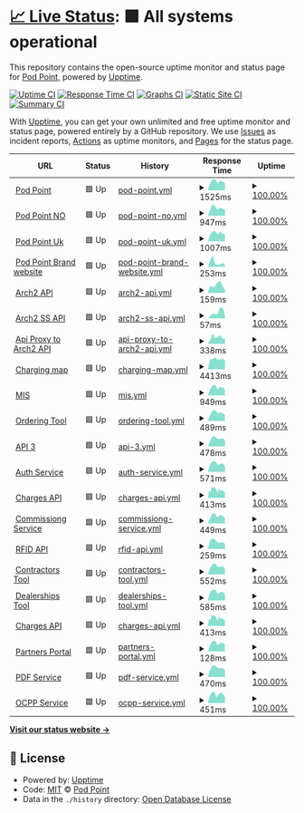# [📈 Live Status](https://Pod-Point.github.io/devops-upptime): <!--live status--> **🟩 All systems operational**

This repository contains the open-source uptime monitor and status page for [Pod Point](pod-point.com), powered by [Upptime](https://github.com/upptime/upptime).

[![Uptime CI](https://github.com/Pod-Point/devops-upptime/workflows/Uptime%20CI/badge.svg)](https://github.com/upptime/upptime/actions?query=workflow%3A%22Uptime+CI%22)
[![Response Time CI](https://github.com/Pod-Point/devops-upptime/workflows/Response%20Time%20CI/badge.svg)](https://github.com/upptime/upptime/actions?query=workflow%3A%22Response+Time+CI%22)
[![Graphs CI](https://github.com/Pod-Point/devops-upptime/workflows/Graphs%20CI/badge.svg)](https://github.com/upptime/upptime/actions?query=workflow%3A%22Graphs+CI%22)
[![Static Site CI](https://github.com/Pod-Point/devops-upptime/workflows/Static%20Site%20CI/badge.svg)](https://github.com/upptime/upptime/actions?query=workflow%3A%22Static+Site+CI%22)
[![Summary CI](https://github.com/Pod-Point/devops-upptime/workflows/Summary%20CI/badge.svg)](https://github.com/upptime/upptime/actions?query=workflow%3A%22Summary+CI%22)

With [Upptime](https://upptime.js.org), you can get your own unlimited and free uptime monitor and status page, powered entirely by a GitHub repository. We use [Issues](https://github.com/Pod-Point/devops-upptime/issues) as incident reports, [Actions](https://github.com/Pod-Point/devops-upptime/actions) as uptime monitors, and [Pages](https://Pod-Point.github.io/devops-upptime) for the status page.

<!--start: status pages-->
<!-- This summary is generated by Upptime (https://github.com/upptime/upptime) -->
<!-- Do not edit this manually, your changes will be overwritten -->
<!-- prettier-ignore -->
| URL | Status | History | Response Time | Uptime |
| --- | ------ | ------- | ------------- | ------ |
| <img alt="" src="https://favicons.githubusercontent.com/www.pod-point.com" height="13"> [Pod Point](https://www.pod-point.com) | 🟩 Up | [pod-point.yml](https://github.com/Pod-Point/up/commits/HEAD/history/pod-point.yml) | <details><summary><img alt="Response time graph" src="./graphs/pod-point/response-time-week.png" height="20"> 1525ms</summary><br><a href="https://Pod-Point.github.io/up/history/pod-point"><img alt="Response time 1546" src="https://img.shields.io/endpoint?url=https%3A%2F%2Fraw.githubusercontent.com%2FPod-Point%2Fup%2FHEAD%2Fapi%2Fpod-point%2Fresponse-time.json"></a><br><a href="https://Pod-Point.github.io/up/history/pod-point"><img alt="24-hour response time 1231" src="https://img.shields.io/endpoint?url=https%3A%2F%2Fraw.githubusercontent.com%2FPod-Point%2Fup%2FHEAD%2Fapi%2Fpod-point%2Fresponse-time-day.json"></a><br><a href="https://Pod-Point.github.io/up/history/pod-point"><img alt="7-day response time 1525" src="https://img.shields.io/endpoint?url=https%3A%2F%2Fraw.githubusercontent.com%2FPod-Point%2Fup%2FHEAD%2Fapi%2Fpod-point%2Fresponse-time-week.json"></a><br><a href="https://Pod-Point.github.io/up/history/pod-point"><img alt="30-day response time 1653" src="https://img.shields.io/endpoint?url=https%3A%2F%2Fraw.githubusercontent.com%2FPod-Point%2Fup%2FHEAD%2Fapi%2Fpod-point%2Fresponse-time-month.json"></a><br><a href="https://Pod-Point.github.io/up/history/pod-point"><img alt="1-year response time 1546" src="https://img.shields.io/endpoint?url=https%3A%2F%2Fraw.githubusercontent.com%2FPod-Point%2Fup%2FHEAD%2Fapi%2Fpod-point%2Fresponse-time-year.json"></a></details> | <details><summary><a href="https://Pod-Point.github.io/up/history/pod-point">100.00%</a></summary><a href="https://Pod-Point.github.io/up/history/pod-point"><img alt="All-time uptime 100.00%" src="https://img.shields.io/endpoint?url=https%3A%2F%2Fraw.githubusercontent.com%2FPod-Point%2Fup%2FHEAD%2Fapi%2Fpod-point%2Fuptime.json"></a><br><a href="https://Pod-Point.github.io/up/history/pod-point"><img alt="24-hour uptime 100.00%" src="https://img.shields.io/endpoint?url=https%3A%2F%2Fraw.githubusercontent.com%2FPod-Point%2Fup%2FHEAD%2Fapi%2Fpod-point%2Fuptime-day.json"></a><br><a href="https://Pod-Point.github.io/up/history/pod-point"><img alt="7-day uptime 100.00%" src="https://img.shields.io/endpoint?url=https%3A%2F%2Fraw.githubusercontent.com%2FPod-Point%2Fup%2FHEAD%2Fapi%2Fpod-point%2Fuptime-week.json"></a><br><a href="https://Pod-Point.github.io/up/history/pod-point"><img alt="30-day uptime 100.00%" src="https://img.shields.io/endpoint?url=https%3A%2F%2Fraw.githubusercontent.com%2FPod-Point%2Fup%2FHEAD%2Fapi%2Fpod-point%2Fuptime-month.json"></a><br><a href="https://Pod-Point.github.io/up/history/pod-point"><img alt="1-year uptime 100.00%" src="https://img.shields.io/endpoint?url=https%3A%2F%2Fraw.githubusercontent.com%2FPod-Point%2Fup%2FHEAD%2Fapi%2Fpod-point%2Fuptime-year.json"></a></details>
| <img alt="" src="https://favicons.githubusercontent.com/pod-point.no" height="13"> [Pod Point NO](https://pod-point.no/) | 🟩 Up | [pod-point-no.yml](https://github.com/Pod-Point/up/commits/HEAD/history/pod-point-no.yml) | <details><summary><img alt="Response time graph" src="./graphs/pod-point-no/response-time-week.png" height="20"> 947ms</summary><br><a href="https://Pod-Point.github.io/up/history/pod-point-no"><img alt="Response time 1001" src="https://img.shields.io/endpoint?url=https%3A%2F%2Fraw.githubusercontent.com%2FPod-Point%2Fup%2FHEAD%2Fapi%2Fpod-point-no%2Fresponse-time.json"></a><br><a href="https://Pod-Point.github.io/up/history/pod-point-no"><img alt="24-hour response time 736" src="https://img.shields.io/endpoint?url=https%3A%2F%2Fraw.githubusercontent.com%2FPod-Point%2Fup%2FHEAD%2Fapi%2Fpod-point-no%2Fresponse-time-day.json"></a><br><a href="https://Pod-Point.github.io/up/history/pod-point-no"><img alt="7-day response time 947" src="https://img.shields.io/endpoint?url=https%3A%2F%2Fraw.githubusercontent.com%2FPod-Point%2Fup%2FHEAD%2Fapi%2Fpod-point-no%2Fresponse-time-week.json"></a><br><a href="https://Pod-Point.github.io/up/history/pod-point-no"><img alt="30-day response time 985" src="https://img.shields.io/endpoint?url=https%3A%2F%2Fraw.githubusercontent.com%2FPod-Point%2Fup%2FHEAD%2Fapi%2Fpod-point-no%2Fresponse-time-month.json"></a><br><a href="https://Pod-Point.github.io/up/history/pod-point-no"><img alt="1-year response time 1001" src="https://img.shields.io/endpoint?url=https%3A%2F%2Fraw.githubusercontent.com%2FPod-Point%2Fup%2FHEAD%2Fapi%2Fpod-point-no%2Fresponse-time-year.json"></a></details> | <details><summary><a href="https://Pod-Point.github.io/up/history/pod-point-no">100.00%</a></summary><a href="https://Pod-Point.github.io/up/history/pod-point-no"><img alt="All-time uptime 100.00%" src="https://img.shields.io/endpoint?url=https%3A%2F%2Fraw.githubusercontent.com%2FPod-Point%2Fup%2FHEAD%2Fapi%2Fpod-point-no%2Fuptime.json"></a><br><a href="https://Pod-Point.github.io/up/history/pod-point-no"><img alt="24-hour uptime 100.00%" src="https://img.shields.io/endpoint?url=https%3A%2F%2Fraw.githubusercontent.com%2FPod-Point%2Fup%2FHEAD%2Fapi%2Fpod-point-no%2Fuptime-day.json"></a><br><a href="https://Pod-Point.github.io/up/history/pod-point-no"><img alt="7-day uptime 100.00%" src="https://img.shields.io/endpoint?url=https%3A%2F%2Fraw.githubusercontent.com%2FPod-Point%2Fup%2FHEAD%2Fapi%2Fpod-point-no%2Fuptime-week.json"></a><br><a href="https://Pod-Point.github.io/up/history/pod-point-no"><img alt="30-day uptime 100.00%" src="https://img.shields.io/endpoint?url=https%3A%2F%2Fraw.githubusercontent.com%2FPod-Point%2Fup%2FHEAD%2Fapi%2Fpod-point-no%2Fuptime-month.json"></a><br><a href="https://Pod-Point.github.io/up/history/pod-point-no"><img alt="1-year uptime 100.00%" src="https://img.shields.io/endpoint?url=https%3A%2F%2Fraw.githubusercontent.com%2FPod-Point%2Fup%2FHEAD%2Fapi%2Fpod-point-no%2Fuptime-year.json"></a></details>
| <img alt="" src="https://favicons.githubusercontent.com/pod-point.co.uk" height="13"> [Pod Point Uk](http://pod-point.co.uk/) | 🟩 Up | [pod-point-uk.yml](https://github.com/Pod-Point/up/commits/HEAD/history/pod-point-uk.yml) | <details><summary><img alt="Response time graph" src="./graphs/pod-point-uk/response-time-week.png" height="20"> 1007ms</summary><br><a href="https://Pod-Point.github.io/up/history/pod-point-uk"><img alt="Response time 965" src="https://img.shields.io/endpoint?url=https%3A%2F%2Fraw.githubusercontent.com%2FPod-Point%2Fup%2FHEAD%2Fapi%2Fpod-point-uk%2Fresponse-time.json"></a><br><a href="https://Pod-Point.github.io/up/history/pod-point-uk"><img alt="24-hour response time 847" src="https://img.shields.io/endpoint?url=https%3A%2F%2Fraw.githubusercontent.com%2FPod-Point%2Fup%2FHEAD%2Fapi%2Fpod-point-uk%2Fresponse-time-day.json"></a><br><a href="https://Pod-Point.github.io/up/history/pod-point-uk"><img alt="7-day response time 1007" src="https://img.shields.io/endpoint?url=https%3A%2F%2Fraw.githubusercontent.com%2FPod-Point%2Fup%2FHEAD%2Fapi%2Fpod-point-uk%2Fresponse-time-week.json"></a><br><a href="https://Pod-Point.github.io/up/history/pod-point-uk"><img alt="30-day response time 1044" src="https://img.shields.io/endpoint?url=https%3A%2F%2Fraw.githubusercontent.com%2FPod-Point%2Fup%2FHEAD%2Fapi%2Fpod-point-uk%2Fresponse-time-month.json"></a><br><a href="https://Pod-Point.github.io/up/history/pod-point-uk"><img alt="1-year response time 965" src="https://img.shields.io/endpoint?url=https%3A%2F%2Fraw.githubusercontent.com%2FPod-Point%2Fup%2FHEAD%2Fapi%2Fpod-point-uk%2Fresponse-time-year.json"></a></details> | <details><summary><a href="https://Pod-Point.github.io/up/history/pod-point-uk">100.00%</a></summary><a href="https://Pod-Point.github.io/up/history/pod-point-uk"><img alt="All-time uptime 99.99%" src="https://img.shields.io/endpoint?url=https%3A%2F%2Fraw.githubusercontent.com%2FPod-Point%2Fup%2FHEAD%2Fapi%2Fpod-point-uk%2Fuptime.json"></a><br><a href="https://Pod-Point.github.io/up/history/pod-point-uk"><img alt="24-hour uptime 100.00%" src="https://img.shields.io/endpoint?url=https%3A%2F%2Fraw.githubusercontent.com%2FPod-Point%2Fup%2FHEAD%2Fapi%2Fpod-point-uk%2Fuptime-day.json"></a><br><a href="https://Pod-Point.github.io/up/history/pod-point-uk"><img alt="7-day uptime 100.00%" src="https://img.shields.io/endpoint?url=https%3A%2F%2Fraw.githubusercontent.com%2FPod-Point%2Fup%2FHEAD%2Fapi%2Fpod-point-uk%2Fuptime-week.json"></a><br><a href="https://Pod-Point.github.io/up/history/pod-point-uk"><img alt="30-day uptime 100.00%" src="https://img.shields.io/endpoint?url=https%3A%2F%2Fraw.githubusercontent.com%2FPod-Point%2Fup%2FHEAD%2Fapi%2Fpod-point-uk%2Fuptime-month.json"></a><br><a href="https://Pod-Point.github.io/up/history/pod-point-uk"><img alt="1-year uptime 99.99%" src="https://img.shields.io/endpoint?url=https%3A%2F%2Fraw.githubusercontent.com%2FPod-Point%2Fup%2FHEAD%2Fapi%2Fpod-point-uk%2Fuptime-year.json"></a></details>
| <img alt="" src="https://favicons.githubusercontent.com/brand.pod-point.com" height="13"> [Pod Point Brand website](https://brand.pod-point.com/) | 🟩 Up | [pod-point-brand-website.yml](https://github.com/Pod-Point/up/commits/HEAD/history/pod-point-brand-website.yml) | <details><summary><img alt="Response time graph" src="./graphs/pod-point-brand-website/response-time-week.png" height="20"> 253ms</summary><br><a href="https://Pod-Point.github.io/up/history/pod-point-brand-website"><img alt="Response time 156" src="https://img.shields.io/endpoint?url=https%3A%2F%2Fraw.githubusercontent.com%2FPod-Point%2Fup%2FHEAD%2Fapi%2Fpod-point-brand-website%2Fresponse-time.json"></a><br><a href="https://Pod-Point.github.io/up/history/pod-point-brand-website"><img alt="24-hour response time 93" src="https://img.shields.io/endpoint?url=https%3A%2F%2Fraw.githubusercontent.com%2FPod-Point%2Fup%2FHEAD%2Fapi%2Fpod-point-brand-website%2Fresponse-time-day.json"></a><br><a href="https://Pod-Point.github.io/up/history/pod-point-brand-website"><img alt="7-day response time 253" src="https://img.shields.io/endpoint?url=https%3A%2F%2Fraw.githubusercontent.com%2FPod-Point%2Fup%2FHEAD%2Fapi%2Fpod-point-brand-website%2Fresponse-time-week.json"></a><br><a href="https://Pod-Point.github.io/up/history/pod-point-brand-website"><img alt="30-day response time 158" src="https://img.shields.io/endpoint?url=https%3A%2F%2Fraw.githubusercontent.com%2FPod-Point%2Fup%2FHEAD%2Fapi%2Fpod-point-brand-website%2Fresponse-time-month.json"></a><br><a href="https://Pod-Point.github.io/up/history/pod-point-brand-website"><img alt="1-year response time 156" src="https://img.shields.io/endpoint?url=https%3A%2F%2Fraw.githubusercontent.com%2FPod-Point%2Fup%2FHEAD%2Fapi%2Fpod-point-brand-website%2Fresponse-time-year.json"></a></details> | <details><summary><a href="https://Pod-Point.github.io/up/history/pod-point-brand-website">100.00%</a></summary><a href="https://Pod-Point.github.io/up/history/pod-point-brand-website"><img alt="All-time uptime 100.00%" src="https://img.shields.io/endpoint?url=https%3A%2F%2Fraw.githubusercontent.com%2FPod-Point%2Fup%2FHEAD%2Fapi%2Fpod-point-brand-website%2Fuptime.json"></a><br><a href="https://Pod-Point.github.io/up/history/pod-point-brand-website"><img alt="24-hour uptime 100.00%" src="https://img.shields.io/endpoint?url=https%3A%2F%2Fraw.githubusercontent.com%2FPod-Point%2Fup%2FHEAD%2Fapi%2Fpod-point-brand-website%2Fuptime-day.json"></a><br><a href="https://Pod-Point.github.io/up/history/pod-point-brand-website"><img alt="7-day uptime 100.00%" src="https://img.shields.io/endpoint?url=https%3A%2F%2Fraw.githubusercontent.com%2FPod-Point%2Fup%2FHEAD%2Fapi%2Fpod-point-brand-website%2Fuptime-week.json"></a><br><a href="https://Pod-Point.github.io/up/history/pod-point-brand-website"><img alt="30-day uptime 100.00%" src="https://img.shields.io/endpoint?url=https%3A%2F%2Fraw.githubusercontent.com%2FPod-Point%2Fup%2FHEAD%2Fapi%2Fpod-point-brand-website%2Fuptime-month.json"></a><br><a href="https://Pod-Point.github.io/up/history/pod-point-brand-website"><img alt="1-year uptime 100.00%" src="https://img.shields.io/endpoint?url=https%3A%2F%2Fraw.githubusercontent.com%2FPod-Point%2Fup%2FHEAD%2Fapi%2Fpod-point-brand-website%2Fuptime-year.json"></a></details>
| <img alt="" src="https://favicons.githubusercontent.com/api-dist.pod-point.com" height="13"> [Arch2 API](https://api-dist.pod-point.com/v3/pods/config/time) | 🟩 Up | [arch2-api.yml](https://github.com/Pod-Point/up/commits/HEAD/history/arch2-api.yml) | <details><summary><img alt="Response time graph" src="./graphs/arch2-api/response-time-week.png" height="20"> 159ms</summary><br><a href="https://Pod-Point.github.io/up/history/arch2-api"><img alt="Response time 148" src="https://img.shields.io/endpoint?url=https%3A%2F%2Fraw.githubusercontent.com%2FPod-Point%2Fup%2FHEAD%2Fapi%2Farch2-api%2Fresponse-time.json"></a><br><a href="https://Pod-Point.github.io/up/history/arch2-api"><img alt="24-hour response time 59" src="https://img.shields.io/endpoint?url=https%3A%2F%2Fraw.githubusercontent.com%2FPod-Point%2Fup%2FHEAD%2Fapi%2Farch2-api%2Fresponse-time-day.json"></a><br><a href="https://Pod-Point.github.io/up/history/arch2-api"><img alt="7-day response time 159" src="https://img.shields.io/endpoint?url=https%3A%2F%2Fraw.githubusercontent.com%2FPod-Point%2Fup%2FHEAD%2Fapi%2Farch2-api%2Fresponse-time-week.json"></a><br><a href="https://Pod-Point.github.io/up/history/arch2-api"><img alt="30-day response time 151" src="https://img.shields.io/endpoint?url=https%3A%2F%2Fraw.githubusercontent.com%2FPod-Point%2Fup%2FHEAD%2Fapi%2Farch2-api%2Fresponse-time-month.json"></a><br><a href="https://Pod-Point.github.io/up/history/arch2-api"><img alt="1-year response time 148" src="https://img.shields.io/endpoint?url=https%3A%2F%2Fraw.githubusercontent.com%2FPod-Point%2Fup%2FHEAD%2Fapi%2Farch2-api%2Fresponse-time-year.json"></a></details> | <details><summary><a href="https://Pod-Point.github.io/up/history/arch2-api">100.00%</a></summary><a href="https://Pod-Point.github.io/up/history/arch2-api"><img alt="All-time uptime 100.00%" src="https://img.shields.io/endpoint?url=https%3A%2F%2Fraw.githubusercontent.com%2FPod-Point%2Fup%2FHEAD%2Fapi%2Farch2-api%2Fuptime.json"></a><br><a href="https://Pod-Point.github.io/up/history/arch2-api"><img alt="24-hour uptime 100.00%" src="https://img.shields.io/endpoint?url=https%3A%2F%2Fraw.githubusercontent.com%2FPod-Point%2Fup%2FHEAD%2Fapi%2Farch2-api%2Fuptime-day.json"></a><br><a href="https://Pod-Point.github.io/up/history/arch2-api"><img alt="7-day uptime 100.00%" src="https://img.shields.io/endpoint?url=https%3A%2F%2Fraw.githubusercontent.com%2FPod-Point%2Fup%2FHEAD%2Fapi%2Farch2-api%2Fuptime-week.json"></a><br><a href="https://Pod-Point.github.io/up/history/arch2-api"><img alt="30-day uptime 100.00%" src="https://img.shields.io/endpoint?url=https%3A%2F%2Fraw.githubusercontent.com%2FPod-Point%2Fup%2FHEAD%2Fapi%2Farch2-api%2Fuptime-month.json"></a><br><a href="https://Pod-Point.github.io/up/history/arch2-api"><img alt="1-year uptime 100.00%" src="https://img.shields.io/endpoint?url=https%3A%2F%2Fraw.githubusercontent.com%2FPod-Point%2Fup%2FHEAD%2Fapi%2Farch2-api%2Fuptime-year.json"></a></details>
| <img alt="" src="https://favicons.githubusercontent.com/api-dist.pod-point.com" height="13"> [Arch2 SS API](https://api-dist.pod-point.com/v3/pods/config/time) | 🟩 Up | [arch2-ss-api.yml](https://github.com/Pod-Point/up/commits/HEAD/history/arch2-ss-api.yml) | <details><summary><img alt="Response time graph" src="./graphs/arch2-ss-api/response-time-week.png" height="20"> 57ms</summary><br><a href="https://Pod-Point.github.io/up/history/arch2-ss-api"><img alt="Response time 47" src="https://img.shields.io/endpoint?url=https%3A%2F%2Fraw.githubusercontent.com%2FPod-Point%2Fup%2FHEAD%2Fapi%2Farch2-ss-api%2Fresponse-time.json"></a><br><a href="https://Pod-Point.github.io/up/history/arch2-ss-api"><img alt="24-hour response time 20" src="https://img.shields.io/endpoint?url=https%3A%2F%2Fraw.githubusercontent.com%2FPod-Point%2Fup%2FHEAD%2Fapi%2Farch2-ss-api%2Fresponse-time-day.json"></a><br><a href="https://Pod-Point.github.io/up/history/arch2-ss-api"><img alt="7-day response time 57" src="https://img.shields.io/endpoint?url=https%3A%2F%2Fraw.githubusercontent.com%2FPod-Point%2Fup%2FHEAD%2Fapi%2Farch2-ss-api%2Fresponse-time-week.json"></a><br><a href="https://Pod-Point.github.io/up/history/arch2-ss-api"><img alt="30-day response time 61" src="https://img.shields.io/endpoint?url=https%3A%2F%2Fraw.githubusercontent.com%2FPod-Point%2Fup%2FHEAD%2Fapi%2Farch2-ss-api%2Fresponse-time-month.json"></a><br><a href="https://Pod-Point.github.io/up/history/arch2-ss-api"><img alt="1-year response time 47" src="https://img.shields.io/endpoint?url=https%3A%2F%2Fraw.githubusercontent.com%2FPod-Point%2Fup%2FHEAD%2Fapi%2Farch2-ss-api%2Fresponse-time-year.json"></a></details> | <details><summary><a href="https://Pod-Point.github.io/up/history/arch2-ss-api">100.00%</a></summary><a href="https://Pod-Point.github.io/up/history/arch2-ss-api"><img alt="All-time uptime 100.00%" src="https://img.shields.io/endpoint?url=https%3A%2F%2Fraw.githubusercontent.com%2FPod-Point%2Fup%2FHEAD%2Fapi%2Farch2-ss-api%2Fuptime.json"></a><br><a href="https://Pod-Point.github.io/up/history/arch2-ss-api"><img alt="24-hour uptime 100.00%" src="https://img.shields.io/endpoint?url=https%3A%2F%2Fraw.githubusercontent.com%2FPod-Point%2Fup%2FHEAD%2Fapi%2Farch2-ss-api%2Fuptime-day.json"></a><br><a href="https://Pod-Point.github.io/up/history/arch2-ss-api"><img alt="7-day uptime 100.00%" src="https://img.shields.io/endpoint?url=https%3A%2F%2Fraw.githubusercontent.com%2FPod-Point%2Fup%2FHEAD%2Fapi%2Farch2-ss-api%2Fuptime-week.json"></a><br><a href="https://Pod-Point.github.io/up/history/arch2-ss-api"><img alt="30-day uptime 100.00%" src="https://img.shields.io/endpoint?url=https%3A%2F%2Fraw.githubusercontent.com%2FPod-Point%2Fup%2FHEAD%2Fapi%2Farch2-ss-api%2Fuptime-month.json"></a><br><a href="https://Pod-Point.github.io/up/history/arch2-ss-api"><img alt="1-year uptime 100.00%" src="https://img.shields.io/endpoint?url=https%3A%2F%2Fraw.githubusercontent.com%2FPod-Point%2Fup%2FHEAD%2Fapi%2Farch2-ss-api%2Fuptime-year.json"></a></details>
| <img alt="" src="https://favicons.githubusercontent.com/api-proxy.pod-point.com" height="13"> [Api Proxy to Arch2 API](https://api-proxy.pod-point.com/v3/pods/config/time) | 🟩 Up | [api-proxy-to-arch2-api.yml](https://github.com/Pod-Point/up/commits/HEAD/history/api-proxy-to-arch2-api.yml) | <details><summary><img alt="Response time graph" src="./graphs/api-proxy-to-arch2-api/response-time-week.png" height="20"> 338ms</summary><br><a href="https://Pod-Point.github.io/up/history/api-proxy-to-arch2-api"><img alt="Response time 348" src="https://img.shields.io/endpoint?url=https%3A%2F%2Fraw.githubusercontent.com%2FPod-Point%2Fup%2FHEAD%2Fapi%2Fapi-proxy-to-arch2-api%2Fresponse-time.json"></a><br><a href="https://Pod-Point.github.io/up/history/api-proxy-to-arch2-api"><img alt="24-hour response time 266" src="https://img.shields.io/endpoint?url=https%3A%2F%2Fraw.githubusercontent.com%2FPod-Point%2Fup%2FHEAD%2Fapi%2Fapi-proxy-to-arch2-api%2Fresponse-time-day.json"></a><br><a href="https://Pod-Point.github.io/up/history/api-proxy-to-arch2-api"><img alt="7-day response time 338" src="https://img.shields.io/endpoint?url=https%3A%2F%2Fraw.githubusercontent.com%2FPod-Point%2Fup%2FHEAD%2Fapi%2Fapi-proxy-to-arch2-api%2Fresponse-time-week.json"></a><br><a href="https://Pod-Point.github.io/up/history/api-proxy-to-arch2-api"><img alt="30-day response time 362" src="https://img.shields.io/endpoint?url=https%3A%2F%2Fraw.githubusercontent.com%2FPod-Point%2Fup%2FHEAD%2Fapi%2Fapi-proxy-to-arch2-api%2Fresponse-time-month.json"></a><br><a href="https://Pod-Point.github.io/up/history/api-proxy-to-arch2-api"><img alt="1-year response time 348" src="https://img.shields.io/endpoint?url=https%3A%2F%2Fraw.githubusercontent.com%2FPod-Point%2Fup%2FHEAD%2Fapi%2Fapi-proxy-to-arch2-api%2Fresponse-time-year.json"></a></details> | <details><summary><a href="https://Pod-Point.github.io/up/history/api-proxy-to-arch2-api">100.00%</a></summary><a href="https://Pod-Point.github.io/up/history/api-proxy-to-arch2-api"><img alt="All-time uptime 100.00%" src="https://img.shields.io/endpoint?url=https%3A%2F%2Fraw.githubusercontent.com%2FPod-Point%2Fup%2FHEAD%2Fapi%2Fapi-proxy-to-arch2-api%2Fuptime.json"></a><br><a href="https://Pod-Point.github.io/up/history/api-proxy-to-arch2-api"><img alt="24-hour uptime 100.00%" src="https://img.shields.io/endpoint?url=https%3A%2F%2Fraw.githubusercontent.com%2FPod-Point%2Fup%2FHEAD%2Fapi%2Fapi-proxy-to-arch2-api%2Fuptime-day.json"></a><br><a href="https://Pod-Point.github.io/up/history/api-proxy-to-arch2-api"><img alt="7-day uptime 100.00%" src="https://img.shields.io/endpoint?url=https%3A%2F%2Fraw.githubusercontent.com%2FPod-Point%2Fup%2FHEAD%2Fapi%2Fapi-proxy-to-arch2-api%2Fuptime-week.json"></a><br><a href="https://Pod-Point.github.io/up/history/api-proxy-to-arch2-api"><img alt="30-day uptime 100.00%" src="https://img.shields.io/endpoint?url=https%3A%2F%2Fraw.githubusercontent.com%2FPod-Point%2Fup%2FHEAD%2Fapi%2Fapi-proxy-to-arch2-api%2Fuptime-month.json"></a><br><a href="https://Pod-Point.github.io/up/history/api-proxy-to-arch2-api"><img alt="1-year uptime 100.00%" src="https://img.shields.io/endpoint?url=https%3A%2F%2Fraw.githubusercontent.com%2FPod-Point%2Fup%2FHEAD%2Fapi%2Fapi-proxy-to-arch2-api%2Fuptime-year.json"></a></details>
| <img alt="" src="https://favicons.githubusercontent.com/charge.pod-point.com" height="13"> [Charging map](https://charge.pod-point.com/) | 🟩 Up | [charging-map.yml](https://github.com/Pod-Point/up/commits/HEAD/history/charging-map.yml) | <details><summary><img alt="Response time graph" src="./graphs/charging-map/response-time-week.png" height="20"> 4413ms</summary><br><a href="https://Pod-Point.github.io/up/history/charging-map"><img alt="Response time 3936" src="https://img.shields.io/endpoint?url=https%3A%2F%2Fraw.githubusercontent.com%2FPod-Point%2Fup%2FHEAD%2Fapi%2Fcharging-map%2Fresponse-time.json"></a><br><a href="https://Pod-Point.github.io/up/history/charging-map"><img alt="24-hour response time 3837" src="https://img.shields.io/endpoint?url=https%3A%2F%2Fraw.githubusercontent.com%2FPod-Point%2Fup%2FHEAD%2Fapi%2Fcharging-map%2Fresponse-time-day.json"></a><br><a href="https://Pod-Point.github.io/up/history/charging-map"><img alt="7-day response time 4413" src="https://img.shields.io/endpoint?url=https%3A%2F%2Fraw.githubusercontent.com%2FPod-Point%2Fup%2FHEAD%2Fapi%2Fcharging-map%2Fresponse-time-week.json"></a><br><a href="https://Pod-Point.github.io/up/history/charging-map"><img alt="30-day response time 4575" src="https://img.shields.io/endpoint?url=https%3A%2F%2Fraw.githubusercontent.com%2FPod-Point%2Fup%2FHEAD%2Fapi%2Fcharging-map%2Fresponse-time-month.json"></a><br><a href="https://Pod-Point.github.io/up/history/charging-map"><img alt="1-year response time 3936" src="https://img.shields.io/endpoint?url=https%3A%2F%2Fraw.githubusercontent.com%2FPod-Point%2Fup%2FHEAD%2Fapi%2Fcharging-map%2Fresponse-time-year.json"></a></details> | <details><summary><a href="https://Pod-Point.github.io/up/history/charging-map">100.00%</a></summary><a href="https://Pod-Point.github.io/up/history/charging-map"><img alt="All-time uptime 100.00%" src="https://img.shields.io/endpoint?url=https%3A%2F%2Fraw.githubusercontent.com%2FPod-Point%2Fup%2FHEAD%2Fapi%2Fcharging-map%2Fuptime.json"></a><br><a href="https://Pod-Point.github.io/up/history/charging-map"><img alt="24-hour uptime 100.00%" src="https://img.shields.io/endpoint?url=https%3A%2F%2Fraw.githubusercontent.com%2FPod-Point%2Fup%2FHEAD%2Fapi%2Fcharging-map%2Fuptime-day.json"></a><br><a href="https://Pod-Point.github.io/up/history/charging-map"><img alt="7-day uptime 100.00%" src="https://img.shields.io/endpoint?url=https%3A%2F%2Fraw.githubusercontent.com%2FPod-Point%2Fup%2FHEAD%2Fapi%2Fcharging-map%2Fuptime-week.json"></a><br><a href="https://Pod-Point.github.io/up/history/charging-map"><img alt="30-day uptime 100.00%" src="https://img.shields.io/endpoint?url=https%3A%2F%2Fraw.githubusercontent.com%2FPod-Point%2Fup%2FHEAD%2Fapi%2Fcharging-map%2Fuptime-month.json"></a><br><a href="https://Pod-Point.github.io/up/history/charging-map"><img alt="1-year uptime 100.00%" src="https://img.shields.io/endpoint?url=https%3A%2F%2Fraw.githubusercontent.com%2FPod-Point%2Fup%2FHEAD%2Fapi%2Fcharging-map%2Fuptime-year.json"></a></details>
| <img alt="" src="https://favicons.githubusercontent.com/admin.pod-point.com" height="13"> [MIS](https://admin.pod-point.com/login) | 🟩 Up | [mis.yml](https://github.com/Pod-Point/up/commits/HEAD/history/mis.yml) | <details><summary><img alt="Response time graph" src="./graphs/mis/response-time-week.png" height="20"> 949ms</summary><br><a href="https://Pod-Point.github.io/up/history/mis"><img alt="Response time 962" src="https://img.shields.io/endpoint?url=https%3A%2F%2Fraw.githubusercontent.com%2FPod-Point%2Fup%2FHEAD%2Fapi%2Fmis%2Fresponse-time.json"></a><br><a href="https://Pod-Point.github.io/up/history/mis"><img alt="24-hour response time 686" src="https://img.shields.io/endpoint?url=https%3A%2F%2Fraw.githubusercontent.com%2FPod-Point%2Fup%2FHEAD%2Fapi%2Fmis%2Fresponse-time-day.json"></a><br><a href="https://Pod-Point.github.io/up/history/mis"><img alt="7-day response time 949" src="https://img.shields.io/endpoint?url=https%3A%2F%2Fraw.githubusercontent.com%2FPod-Point%2Fup%2FHEAD%2Fapi%2Fmis%2Fresponse-time-week.json"></a><br><a href="https://Pod-Point.github.io/up/history/mis"><img alt="30-day response time 1047" src="https://img.shields.io/endpoint?url=https%3A%2F%2Fraw.githubusercontent.com%2FPod-Point%2Fup%2FHEAD%2Fapi%2Fmis%2Fresponse-time-month.json"></a><br><a href="https://Pod-Point.github.io/up/history/mis"><img alt="1-year response time 962" src="https://img.shields.io/endpoint?url=https%3A%2F%2Fraw.githubusercontent.com%2FPod-Point%2Fup%2FHEAD%2Fapi%2Fmis%2Fresponse-time-year.json"></a></details> | <details><summary><a href="https://Pod-Point.github.io/up/history/mis">100.00%</a></summary><a href="https://Pod-Point.github.io/up/history/mis"><img alt="All-time uptime 99.99%" src="https://img.shields.io/endpoint?url=https%3A%2F%2Fraw.githubusercontent.com%2FPod-Point%2Fup%2FHEAD%2Fapi%2Fmis%2Fuptime.json"></a><br><a href="https://Pod-Point.github.io/up/history/mis"><img alt="24-hour uptime 100.00%" src="https://img.shields.io/endpoint?url=https%3A%2F%2Fraw.githubusercontent.com%2FPod-Point%2Fup%2FHEAD%2Fapi%2Fmis%2Fuptime-day.json"></a><br><a href="https://Pod-Point.github.io/up/history/mis"><img alt="7-day uptime 100.00%" src="https://img.shields.io/endpoint?url=https%3A%2F%2Fraw.githubusercontent.com%2FPod-Point%2Fup%2FHEAD%2Fapi%2Fmis%2Fuptime-week.json"></a><br><a href="https://Pod-Point.github.io/up/history/mis"><img alt="30-day uptime 100.00%" src="https://img.shields.io/endpoint?url=https%3A%2F%2Fraw.githubusercontent.com%2FPod-Point%2Fup%2FHEAD%2Fapi%2Fmis%2Fuptime-month.json"></a><br><a href="https://Pod-Point.github.io/up/history/mis"><img alt="1-year uptime 99.99%" src="https://img.shields.io/endpoint?url=https%3A%2F%2Fraw.githubusercontent.com%2FPod-Point%2Fup%2FHEAD%2Fapi%2Fmis%2Fuptime-year.json"></a></details>
| <img alt="" src="https://favicons.githubusercontent.com/ordering.pod-point.com" height="13"> [Ordering Tool](https://ordering.pod-point.com/login) | 🟩 Up | [ordering-tool.yml](https://github.com/Pod-Point/up/commits/HEAD/history/ordering-tool.yml) | <details><summary><img alt="Response time graph" src="./graphs/ordering-tool/response-time-week.png" height="20"> 489ms</summary><br><a href="https://Pod-Point.github.io/up/history/ordering-tool"><img alt="Response time 498" src="https://img.shields.io/endpoint?url=https%3A%2F%2Fraw.githubusercontent.com%2FPod-Point%2Fup%2FHEAD%2Fapi%2Fordering-tool%2Fresponse-time.json"></a><br><a href="https://Pod-Point.github.io/up/history/ordering-tool"><img alt="24-hour response time 357" src="https://img.shields.io/endpoint?url=https%3A%2F%2Fraw.githubusercontent.com%2FPod-Point%2Fup%2FHEAD%2Fapi%2Fordering-tool%2Fresponse-time-day.json"></a><br><a href="https://Pod-Point.github.io/up/history/ordering-tool"><img alt="7-day response time 489" src="https://img.shields.io/endpoint?url=https%3A%2F%2Fraw.githubusercontent.com%2FPod-Point%2Fup%2FHEAD%2Fapi%2Fordering-tool%2Fresponse-time-week.json"></a><br><a href="https://Pod-Point.github.io/up/history/ordering-tool"><img alt="30-day response time 527" src="https://img.shields.io/endpoint?url=https%3A%2F%2Fraw.githubusercontent.com%2FPod-Point%2Fup%2FHEAD%2Fapi%2Fordering-tool%2Fresponse-time-month.json"></a><br><a href="https://Pod-Point.github.io/up/history/ordering-tool"><img alt="1-year response time 498" src="https://img.shields.io/endpoint?url=https%3A%2F%2Fraw.githubusercontent.com%2FPod-Point%2Fup%2FHEAD%2Fapi%2Fordering-tool%2Fresponse-time-year.json"></a></details> | <details><summary><a href="https://Pod-Point.github.io/up/history/ordering-tool">100.00%</a></summary><a href="https://Pod-Point.github.io/up/history/ordering-tool"><img alt="All-time uptime 100.00%" src="https://img.shields.io/endpoint?url=https%3A%2F%2Fraw.githubusercontent.com%2FPod-Point%2Fup%2FHEAD%2Fapi%2Fordering-tool%2Fuptime.json"></a><br><a href="https://Pod-Point.github.io/up/history/ordering-tool"><img alt="24-hour uptime 100.00%" src="https://img.shields.io/endpoint?url=https%3A%2F%2Fraw.githubusercontent.com%2FPod-Point%2Fup%2FHEAD%2Fapi%2Fordering-tool%2Fuptime-day.json"></a><br><a href="https://Pod-Point.github.io/up/history/ordering-tool"><img alt="7-day uptime 100.00%" src="https://img.shields.io/endpoint?url=https%3A%2F%2Fraw.githubusercontent.com%2FPod-Point%2Fup%2FHEAD%2Fapi%2Fordering-tool%2Fuptime-week.json"></a><br><a href="https://Pod-Point.github.io/up/history/ordering-tool"><img alt="30-day uptime 100.00%" src="https://img.shields.io/endpoint?url=https%3A%2F%2Fraw.githubusercontent.com%2FPod-Point%2Fup%2FHEAD%2Fapi%2Fordering-tool%2Fuptime-month.json"></a><br><a href="https://Pod-Point.github.io/up/history/ordering-tool"><img alt="1-year uptime 100.00%" src="https://img.shields.io/endpoint?url=https%3A%2F%2Fraw.githubusercontent.com%2FPod-Point%2Fup%2FHEAD%2Fapi%2Fordering-tool%2Fuptime-year.json"></a></details>
| <img alt="" src="https://favicons.githubusercontent.com/api3.pod-point.com" height="13"> [API 3](https://api3.pod-point.com/) | 🟩 Up | [api-3.yml](https://github.com/Pod-Point/up/commits/HEAD/history/api-3.yml) | <details><summary><img alt="Response time graph" src="./graphs/api-3/response-time-week.png" height="20"> 478ms</summary><br><a href="https://Pod-Point.github.io/up/history/api-3"><img alt="Response time 1117" src="https://img.shields.io/endpoint?url=https%3A%2F%2Fraw.githubusercontent.com%2FPod-Point%2Fup%2FHEAD%2Fapi%2Fapi-3%2Fresponse-time.json"></a><br><a href="https://Pod-Point.github.io/up/history/api-3"><img alt="24-hour response time 378" src="https://img.shields.io/endpoint?url=https%3A%2F%2Fraw.githubusercontent.com%2FPod-Point%2Fup%2FHEAD%2Fapi%2Fapi-3%2Fresponse-time-day.json"></a><br><a href="https://Pod-Point.github.io/up/history/api-3"><img alt="7-day response time 478" src="https://img.shields.io/endpoint?url=https%3A%2F%2Fraw.githubusercontent.com%2FPod-Point%2Fup%2FHEAD%2Fapi%2Fapi-3%2Fresponse-time-week.json"></a><br><a href="https://Pod-Point.github.io/up/history/api-3"><img alt="30-day response time 609" src="https://img.shields.io/endpoint?url=https%3A%2F%2Fraw.githubusercontent.com%2FPod-Point%2Fup%2FHEAD%2Fapi%2Fapi-3%2Fresponse-time-month.json"></a><br><a href="https://Pod-Point.github.io/up/history/api-3"><img alt="1-year response time 1117" src="https://img.shields.io/endpoint?url=https%3A%2F%2Fraw.githubusercontent.com%2FPod-Point%2Fup%2FHEAD%2Fapi%2Fapi-3%2Fresponse-time-year.json"></a></details> | <details><summary><a href="https://Pod-Point.github.io/up/history/api-3">100.00%</a></summary><a href="https://Pod-Point.github.io/up/history/api-3"><img alt="All-time uptime 100.00%" src="https://img.shields.io/endpoint?url=https%3A%2F%2Fraw.githubusercontent.com%2FPod-Point%2Fup%2FHEAD%2Fapi%2Fapi-3%2Fuptime.json"></a><br><a href="https://Pod-Point.github.io/up/history/api-3"><img alt="24-hour uptime 100.00%" src="https://img.shields.io/endpoint?url=https%3A%2F%2Fraw.githubusercontent.com%2FPod-Point%2Fup%2FHEAD%2Fapi%2Fapi-3%2Fuptime-day.json"></a><br><a href="https://Pod-Point.github.io/up/history/api-3"><img alt="7-day uptime 100.00%" src="https://img.shields.io/endpoint?url=https%3A%2F%2Fraw.githubusercontent.com%2FPod-Point%2Fup%2FHEAD%2Fapi%2Fapi-3%2Fuptime-week.json"></a><br><a href="https://Pod-Point.github.io/up/history/api-3"><img alt="30-day uptime 100.00%" src="https://img.shields.io/endpoint?url=https%3A%2F%2Fraw.githubusercontent.com%2FPod-Point%2Fup%2FHEAD%2Fapi%2Fapi-3%2Fuptime-month.json"></a><br><a href="https://Pod-Point.github.io/up/history/api-3"><img alt="1-year uptime 100.00%" src="https://img.shields.io/endpoint?url=https%3A%2F%2Fraw.githubusercontent.com%2FPod-Point%2Fup%2FHEAD%2Fapi%2Fapi-3%2Fuptime-year.json"></a></details>
| <img alt="" src="https://favicons.githubusercontent.com/auth.pod-point.com" height="13"> [Auth Service](https://auth.pod-point.com) | 🟩 Up | [auth-service.yml](https://github.com/Pod-Point/up/commits/HEAD/history/auth-service.yml) | <details><summary><img alt="Response time graph" src="./graphs/auth-service/response-time-week.png" height="20"> 571ms</summary><br><a href="https://Pod-Point.github.io/up/history/auth-service"><img alt="Response time 585" src="https://img.shields.io/endpoint?url=https%3A%2F%2Fraw.githubusercontent.com%2FPod-Point%2Fup%2FHEAD%2Fapi%2Fauth-service%2Fresponse-time.json"></a><br><a href="https://Pod-Point.github.io/up/history/auth-service"><img alt="24-hour response time 413" src="https://img.shields.io/endpoint?url=https%3A%2F%2Fraw.githubusercontent.com%2FPod-Point%2Fup%2FHEAD%2Fapi%2Fauth-service%2Fresponse-time-day.json"></a><br><a href="https://Pod-Point.github.io/up/history/auth-service"><img alt="7-day response time 571" src="https://img.shields.io/endpoint?url=https%3A%2F%2Fraw.githubusercontent.com%2FPod-Point%2Fup%2FHEAD%2Fapi%2Fauth-service%2Fresponse-time-week.json"></a><br><a href="https://Pod-Point.github.io/up/history/auth-service"><img alt="30-day response time 632" src="https://img.shields.io/endpoint?url=https%3A%2F%2Fraw.githubusercontent.com%2FPod-Point%2Fup%2FHEAD%2Fapi%2Fauth-service%2Fresponse-time-month.json"></a><br><a href="https://Pod-Point.github.io/up/history/auth-service"><img alt="1-year response time 585" src="https://img.shields.io/endpoint?url=https%3A%2F%2Fraw.githubusercontent.com%2FPod-Point%2Fup%2FHEAD%2Fapi%2Fauth-service%2Fresponse-time-year.json"></a></details> | <details><summary><a href="https://Pod-Point.github.io/up/history/auth-service">100.00%</a></summary><a href="https://Pod-Point.github.io/up/history/auth-service"><img alt="All-time uptime 100.00%" src="https://img.shields.io/endpoint?url=https%3A%2F%2Fraw.githubusercontent.com%2FPod-Point%2Fup%2FHEAD%2Fapi%2Fauth-service%2Fuptime.json"></a><br><a href="https://Pod-Point.github.io/up/history/auth-service"><img alt="24-hour uptime 100.00%" src="https://img.shields.io/endpoint?url=https%3A%2F%2Fraw.githubusercontent.com%2FPod-Point%2Fup%2FHEAD%2Fapi%2Fauth-service%2Fuptime-day.json"></a><br><a href="https://Pod-Point.github.io/up/history/auth-service"><img alt="7-day uptime 100.00%" src="https://img.shields.io/endpoint?url=https%3A%2F%2Fraw.githubusercontent.com%2FPod-Point%2Fup%2FHEAD%2Fapi%2Fauth-service%2Fuptime-week.json"></a><br><a href="https://Pod-Point.github.io/up/history/auth-service"><img alt="30-day uptime 100.00%" src="https://img.shields.io/endpoint?url=https%3A%2F%2Fraw.githubusercontent.com%2FPod-Point%2Fup%2FHEAD%2Fapi%2Fauth-service%2Fuptime-month.json"></a><br><a href="https://Pod-Point.github.io/up/history/auth-service"><img alt="1-year uptime 100.00%" src="https://img.shields.io/endpoint?url=https%3A%2F%2Fraw.githubusercontent.com%2FPod-Point%2Fup%2FHEAD%2Fapi%2Fauth-service%2Fuptime-year.json"></a></details>
| <img alt="" src="https://favicons.githubusercontent.com/charges-api.pod-point.com" height="13"> [Charges API](https://charges-api.pod-point.com/status) | 🟩 Up | [charges-api.yml](https://github.com/Pod-Point/up/commits/HEAD/history/charges-api.yml) | <details><summary><img alt="Response time graph" src="./graphs/charges-api/response-time-week.png" height="20"> 413ms</summary><br><a href="https://Pod-Point.github.io/up/history/charges-api"><img alt="Response time 430" src="https://img.shields.io/endpoint?url=https%3A%2F%2Fraw.githubusercontent.com%2FPod-Point%2Fup%2FHEAD%2Fapi%2Fcharges-api%2Fresponse-time.json"></a><br><a href="https://Pod-Point.github.io/up/history/charges-api"><img alt="24-hour response time 319" src="https://img.shields.io/endpoint?url=https%3A%2F%2Fraw.githubusercontent.com%2FPod-Point%2Fup%2FHEAD%2Fapi%2Fcharges-api%2Fresponse-time-day.json"></a><br><a href="https://Pod-Point.github.io/up/history/charges-api"><img alt="7-day response time 413" src="https://img.shields.io/endpoint?url=https%3A%2F%2Fraw.githubusercontent.com%2FPod-Point%2Fup%2FHEAD%2Fapi%2Fcharges-api%2Fresponse-time-week.json"></a><br><a href="https://Pod-Point.github.io/up/history/charges-api"><img alt="30-day response time 468" src="https://img.shields.io/endpoint?url=https%3A%2F%2Fraw.githubusercontent.com%2FPod-Point%2Fup%2FHEAD%2Fapi%2Fcharges-api%2Fresponse-time-month.json"></a><br><a href="https://Pod-Point.github.io/up/history/charges-api"><img alt="1-year response time 430" src="https://img.shields.io/endpoint?url=https%3A%2F%2Fraw.githubusercontent.com%2FPod-Point%2Fup%2FHEAD%2Fapi%2Fcharges-api%2Fresponse-time-year.json"></a></details> | <details><summary><a href="https://Pod-Point.github.io/up/history/charges-api">100.00%</a></summary><a href="https://Pod-Point.github.io/up/history/charges-api"><img alt="All-time uptime 100.00%" src="https://img.shields.io/endpoint?url=https%3A%2F%2Fraw.githubusercontent.com%2FPod-Point%2Fup%2FHEAD%2Fapi%2Fcharges-api%2Fuptime.json"></a><br><a href="https://Pod-Point.github.io/up/history/charges-api"><img alt="24-hour uptime 100.00%" src="https://img.shields.io/endpoint?url=https%3A%2F%2Fraw.githubusercontent.com%2FPod-Point%2Fup%2FHEAD%2Fapi%2Fcharges-api%2Fuptime-day.json"></a><br><a href="https://Pod-Point.github.io/up/history/charges-api"><img alt="7-day uptime 100.00%" src="https://img.shields.io/endpoint?url=https%3A%2F%2Fraw.githubusercontent.com%2FPod-Point%2Fup%2FHEAD%2Fapi%2Fcharges-api%2Fuptime-week.json"></a><br><a href="https://Pod-Point.github.io/up/history/charges-api"><img alt="30-day uptime 100.00%" src="https://img.shields.io/endpoint?url=https%3A%2F%2Fraw.githubusercontent.com%2FPod-Point%2Fup%2FHEAD%2Fapi%2Fcharges-api%2Fuptime-month.json"></a><br><a href="https://Pod-Point.github.io/up/history/charges-api"><img alt="1-year uptime 100.00%" src="https://img.shields.io/endpoint?url=https%3A%2F%2Fraw.githubusercontent.com%2FPod-Point%2Fup%2FHEAD%2Fapi%2Fcharges-api%2Fuptime-year.json"></a></details>
| <img alt="" src="https://favicons.githubusercontent.com/commission.pod-point.com" height="13"> [Commissiong Service](https://commission.pod-point.com/) | 🟩 Up | [commissiong-service.yml](https://github.com/Pod-Point/up/commits/HEAD/history/commissiong-service.yml) | <details><summary><img alt="Response time graph" src="./graphs/commissiong-service/response-time-week.png" height="20"> 449ms</summary><br><a href="https://Pod-Point.github.io/up/history/commissiong-service"><img alt="Response time 473" src="https://img.shields.io/endpoint?url=https%3A%2F%2Fraw.githubusercontent.com%2FPod-Point%2Fup%2FHEAD%2Fapi%2Fcommissiong-service%2Fresponse-time.json"></a><br><a href="https://Pod-Point.github.io/up/history/commissiong-service"><img alt="24-hour response time 311" src="https://img.shields.io/endpoint?url=https%3A%2F%2Fraw.githubusercontent.com%2FPod-Point%2Fup%2FHEAD%2Fapi%2Fcommissiong-service%2Fresponse-time-day.json"></a><br><a href="https://Pod-Point.github.io/up/history/commissiong-service"><img alt="7-day response time 449" src="https://img.shields.io/endpoint?url=https%3A%2F%2Fraw.githubusercontent.com%2FPod-Point%2Fup%2FHEAD%2Fapi%2Fcommissiong-service%2Fresponse-time-week.json"></a><br><a href="https://Pod-Point.github.io/up/history/commissiong-service"><img alt="30-day response time 515" src="https://img.shields.io/endpoint?url=https%3A%2F%2Fraw.githubusercontent.com%2FPod-Point%2Fup%2FHEAD%2Fapi%2Fcommissiong-service%2Fresponse-time-month.json"></a><br><a href="https://Pod-Point.github.io/up/history/commissiong-service"><img alt="1-year response time 473" src="https://img.shields.io/endpoint?url=https%3A%2F%2Fraw.githubusercontent.com%2FPod-Point%2Fup%2FHEAD%2Fapi%2Fcommissiong-service%2Fresponse-time-year.json"></a></details> | <details><summary><a href="https://Pod-Point.github.io/up/history/commissiong-service">100.00%</a></summary><a href="https://Pod-Point.github.io/up/history/commissiong-service"><img alt="All-time uptime 100.00%" src="https://img.shields.io/endpoint?url=https%3A%2F%2Fraw.githubusercontent.com%2FPod-Point%2Fup%2FHEAD%2Fapi%2Fcommissiong-service%2Fuptime.json"></a><br><a href="https://Pod-Point.github.io/up/history/commissiong-service"><img alt="24-hour uptime 100.00%" src="https://img.shields.io/endpoint?url=https%3A%2F%2Fraw.githubusercontent.com%2FPod-Point%2Fup%2FHEAD%2Fapi%2Fcommissiong-service%2Fuptime-day.json"></a><br><a href="https://Pod-Point.github.io/up/history/commissiong-service"><img alt="7-day uptime 100.00%" src="https://img.shields.io/endpoint?url=https%3A%2F%2Fraw.githubusercontent.com%2FPod-Point%2Fup%2FHEAD%2Fapi%2Fcommissiong-service%2Fuptime-week.json"></a><br><a href="https://Pod-Point.github.io/up/history/commissiong-service"><img alt="30-day uptime 100.00%" src="https://img.shields.io/endpoint?url=https%3A%2F%2Fraw.githubusercontent.com%2FPod-Point%2Fup%2FHEAD%2Fapi%2Fcommissiong-service%2Fuptime-month.json"></a><br><a href="https://Pod-Point.github.io/up/history/commissiong-service"><img alt="1-year uptime 100.00%" src="https://img.shields.io/endpoint?url=https%3A%2F%2Fraw.githubusercontent.com%2FPod-Point%2Fup%2FHEAD%2Fapi%2Fcommissiong-service%2Fuptime-year.json"></a></details>
| <img alt="" src="https://favicons.githubusercontent.com/rfid.pod-point.com" height="13"> [RFID API](http://rfid.pod-point.com/status) | 🟩 Up | [rfid-api.yml](https://github.com/Pod-Point/up/commits/HEAD/history/rfid-api.yml) | <details><summary><img alt="Response time graph" src="./graphs/rfid-api/response-time-week.png" height="20"> 259ms</summary><br><a href="https://Pod-Point.github.io/up/history/rfid-api"><img alt="Response time 268" src="https://img.shields.io/endpoint?url=https%3A%2F%2Fraw.githubusercontent.com%2FPod-Point%2Fup%2FHEAD%2Fapi%2Frfid-api%2Fresponse-time.json"></a><br><a href="https://Pod-Point.github.io/up/history/rfid-api"><img alt="24-hour response time 173" src="https://img.shields.io/endpoint?url=https%3A%2F%2Fraw.githubusercontent.com%2FPod-Point%2Fup%2FHEAD%2Fapi%2Frfid-api%2Fresponse-time-day.json"></a><br><a href="https://Pod-Point.github.io/up/history/rfid-api"><img alt="7-day response time 259" src="https://img.shields.io/endpoint?url=https%3A%2F%2Fraw.githubusercontent.com%2FPod-Point%2Fup%2FHEAD%2Fapi%2Frfid-api%2Fresponse-time-week.json"></a><br><a href="https://Pod-Point.github.io/up/history/rfid-api"><img alt="30-day response time 271" src="https://img.shields.io/endpoint?url=https%3A%2F%2Fraw.githubusercontent.com%2FPod-Point%2Fup%2FHEAD%2Fapi%2Frfid-api%2Fresponse-time-month.json"></a><br><a href="https://Pod-Point.github.io/up/history/rfid-api"><img alt="1-year response time 268" src="https://img.shields.io/endpoint?url=https%3A%2F%2Fraw.githubusercontent.com%2FPod-Point%2Fup%2FHEAD%2Fapi%2Frfid-api%2Fresponse-time-year.json"></a></details> | <details><summary><a href="https://Pod-Point.github.io/up/history/rfid-api">100.00%</a></summary><a href="https://Pod-Point.github.io/up/history/rfid-api"><img alt="All-time uptime 100.00%" src="https://img.shields.io/endpoint?url=https%3A%2F%2Fraw.githubusercontent.com%2FPod-Point%2Fup%2FHEAD%2Fapi%2Frfid-api%2Fuptime.json"></a><br><a href="https://Pod-Point.github.io/up/history/rfid-api"><img alt="24-hour uptime 100.00%" src="https://img.shields.io/endpoint?url=https%3A%2F%2Fraw.githubusercontent.com%2FPod-Point%2Fup%2FHEAD%2Fapi%2Frfid-api%2Fuptime-day.json"></a><br><a href="https://Pod-Point.github.io/up/history/rfid-api"><img alt="7-day uptime 100.00%" src="https://img.shields.io/endpoint?url=https%3A%2F%2Fraw.githubusercontent.com%2FPod-Point%2Fup%2FHEAD%2Fapi%2Frfid-api%2Fuptime-week.json"></a><br><a href="https://Pod-Point.github.io/up/history/rfid-api"><img alt="30-day uptime 100.00%" src="https://img.shields.io/endpoint?url=https%3A%2F%2Fraw.githubusercontent.com%2FPod-Point%2Fup%2FHEAD%2Fapi%2Frfid-api%2Fuptime-month.json"></a><br><a href="https://Pod-Point.github.io/up/history/rfid-api"><img alt="1-year uptime 100.00%" src="https://img.shields.io/endpoint?url=https%3A%2F%2Fraw.githubusercontent.com%2FPod-Point%2Fup%2FHEAD%2Fapi%2Frfid-api%2Fuptime-year.json"></a></details>
| <img alt="" src="https://favicons.githubusercontent.com/contractors.pod-point.com" height="13"> [Contractors Tool](https://contractors.pod-point.com/auth/login) | 🟩 Up | [contractors-tool.yml](https://github.com/Pod-Point/up/commits/HEAD/history/contractors-tool.yml) | <details><summary><img alt="Response time graph" src="./graphs/contractors-tool/response-time-week.png" height="20"> 552ms</summary><br><a href="https://Pod-Point.github.io/up/history/contractors-tool"><img alt="Response time 597" src="https://img.shields.io/endpoint?url=https%3A%2F%2Fraw.githubusercontent.com%2FPod-Point%2Fup%2FHEAD%2Fapi%2Fcontractors-tool%2Fresponse-time.json"></a><br><a href="https://Pod-Point.github.io/up/history/contractors-tool"><img alt="24-hour response time 367" src="https://img.shields.io/endpoint?url=https%3A%2F%2Fraw.githubusercontent.com%2FPod-Point%2Fup%2FHEAD%2Fapi%2Fcontractors-tool%2Fresponse-time-day.json"></a><br><a href="https://Pod-Point.github.io/up/history/contractors-tool"><img alt="7-day response time 552" src="https://img.shields.io/endpoint?url=https%3A%2F%2Fraw.githubusercontent.com%2FPod-Point%2Fup%2FHEAD%2Fapi%2Fcontractors-tool%2Fresponse-time-week.json"></a><br><a href="https://Pod-Point.github.io/up/history/contractors-tool"><img alt="30-day response time 774" src="https://img.shields.io/endpoint?url=https%3A%2F%2Fraw.githubusercontent.com%2FPod-Point%2Fup%2FHEAD%2Fapi%2Fcontractors-tool%2Fresponse-time-month.json"></a><br><a href="https://Pod-Point.github.io/up/history/contractors-tool"><img alt="1-year response time 597" src="https://img.shields.io/endpoint?url=https%3A%2F%2Fraw.githubusercontent.com%2FPod-Point%2Fup%2FHEAD%2Fapi%2Fcontractors-tool%2Fresponse-time-year.json"></a></details> | <details><summary><a href="https://Pod-Point.github.io/up/history/contractors-tool">100.00%</a></summary><a href="https://Pod-Point.github.io/up/history/contractors-tool"><img alt="All-time uptime 100.00%" src="https://img.shields.io/endpoint?url=https%3A%2F%2Fraw.githubusercontent.com%2FPod-Point%2Fup%2FHEAD%2Fapi%2Fcontractors-tool%2Fuptime.json"></a><br><a href="https://Pod-Point.github.io/up/history/contractors-tool"><img alt="24-hour uptime 100.00%" src="https://img.shields.io/endpoint?url=https%3A%2F%2Fraw.githubusercontent.com%2FPod-Point%2Fup%2FHEAD%2Fapi%2Fcontractors-tool%2Fuptime-day.json"></a><br><a href="https://Pod-Point.github.io/up/history/contractors-tool"><img alt="7-day uptime 100.00%" src="https://img.shields.io/endpoint?url=https%3A%2F%2Fraw.githubusercontent.com%2FPod-Point%2Fup%2FHEAD%2Fapi%2Fcontractors-tool%2Fuptime-week.json"></a><br><a href="https://Pod-Point.github.io/up/history/contractors-tool"><img alt="30-day uptime 100.00%" src="https://img.shields.io/endpoint?url=https%3A%2F%2Fraw.githubusercontent.com%2FPod-Point%2Fup%2FHEAD%2Fapi%2Fcontractors-tool%2Fuptime-month.json"></a><br><a href="https://Pod-Point.github.io/up/history/contractors-tool"><img alt="1-year uptime 100.00%" src="https://img.shields.io/endpoint?url=https%3A%2F%2Fraw.githubusercontent.com%2FPod-Point%2Fup%2FHEAD%2Fapi%2Fcontractors-tool%2Fuptime-year.json"></a></details>
| <img alt="" src="https://favicons.githubusercontent.com/partners.pod-point.com" height="13"> [Dealerships Tool](https://partners.pod-point.com/auth/login) | 🟩 Up | [dealerships-tool.yml](https://github.com/Pod-Point/up/commits/HEAD/history/dealerships-tool.yml) | <details><summary><img alt="Response time graph" src="./graphs/dealerships-tool/response-time-week.png" height="20"> 585ms</summary><br><a href="https://Pod-Point.github.io/up/history/dealerships-tool"><img alt="Response time 602" src="https://img.shields.io/endpoint?url=https%3A%2F%2Fraw.githubusercontent.com%2FPod-Point%2Fup%2FHEAD%2Fapi%2Fdealerships-tool%2Fresponse-time.json"></a><br><a href="https://Pod-Point.github.io/up/history/dealerships-tool"><img alt="24-hour response time 411" src="https://img.shields.io/endpoint?url=https%3A%2F%2Fraw.githubusercontent.com%2FPod-Point%2Fup%2FHEAD%2Fapi%2Fdealerships-tool%2Fresponse-time-day.json"></a><br><a href="https://Pod-Point.github.io/up/history/dealerships-tool"><img alt="7-day response time 585" src="https://img.shields.io/endpoint?url=https%3A%2F%2Fraw.githubusercontent.com%2FPod-Point%2Fup%2FHEAD%2Fapi%2Fdealerships-tool%2Fresponse-time-week.json"></a><br><a href="https://Pod-Point.github.io/up/history/dealerships-tool"><img alt="30-day response time 642" src="https://img.shields.io/endpoint?url=https%3A%2F%2Fraw.githubusercontent.com%2FPod-Point%2Fup%2FHEAD%2Fapi%2Fdealerships-tool%2Fresponse-time-month.json"></a><br><a href="https://Pod-Point.github.io/up/history/dealerships-tool"><img alt="1-year response time 602" src="https://img.shields.io/endpoint?url=https%3A%2F%2Fraw.githubusercontent.com%2FPod-Point%2Fup%2FHEAD%2Fapi%2Fdealerships-tool%2Fresponse-time-year.json"></a></details> | <details><summary><a href="https://Pod-Point.github.io/up/history/dealerships-tool">100.00%</a></summary><a href="https://Pod-Point.github.io/up/history/dealerships-tool"><img alt="All-time uptime 100.00%" src="https://img.shields.io/endpoint?url=https%3A%2F%2Fraw.githubusercontent.com%2FPod-Point%2Fup%2FHEAD%2Fapi%2Fdealerships-tool%2Fuptime.json"></a><br><a href="https://Pod-Point.github.io/up/history/dealerships-tool"><img alt="24-hour uptime 100.00%" src="https://img.shields.io/endpoint?url=https%3A%2F%2Fraw.githubusercontent.com%2FPod-Point%2Fup%2FHEAD%2Fapi%2Fdealerships-tool%2Fuptime-day.json"></a><br><a href="https://Pod-Point.github.io/up/history/dealerships-tool"><img alt="7-day uptime 100.00%" src="https://img.shields.io/endpoint?url=https%3A%2F%2Fraw.githubusercontent.com%2FPod-Point%2Fup%2FHEAD%2Fapi%2Fdealerships-tool%2Fuptime-week.json"></a><br><a href="https://Pod-Point.github.io/up/history/dealerships-tool"><img alt="30-day uptime 100.00%" src="https://img.shields.io/endpoint?url=https%3A%2F%2Fraw.githubusercontent.com%2FPod-Point%2Fup%2FHEAD%2Fapi%2Fdealerships-tool%2Fuptime-month.json"></a><br><a href="https://Pod-Point.github.io/up/history/dealerships-tool"><img alt="1-year uptime 100.00%" src="https://img.shields.io/endpoint?url=https%3A%2F%2Fraw.githubusercontent.com%2FPod-Point%2Fup%2FHEAD%2Fapi%2Fdealerships-tool%2Fuptime-year.json"></a></details>
| <img alt="" src="https://favicons.githubusercontent.com/charges-api.pod-point.com" height="13"> [Charges API](https://charges-api.pod-point.com/status) | 🟩 Up | [charges-api.yml](https://github.com/Pod-Point/up/commits/HEAD/history/charges-api.yml) | <details><summary><img alt="Response time graph" src="./graphs/charges-api/response-time-week.png" height="20"> 413ms</summary><br><a href="https://Pod-Point.github.io/up/history/charges-api"><img alt="Response time 430" src="https://img.shields.io/endpoint?url=https%3A%2F%2Fraw.githubusercontent.com%2FPod-Point%2Fup%2FHEAD%2Fapi%2Fcharges-api%2Fresponse-time.json"></a><br><a href="https://Pod-Point.github.io/up/history/charges-api"><img alt="24-hour response time 319" src="https://img.shields.io/endpoint?url=https%3A%2F%2Fraw.githubusercontent.com%2FPod-Point%2Fup%2FHEAD%2Fapi%2Fcharges-api%2Fresponse-time-day.json"></a><br><a href="https://Pod-Point.github.io/up/history/charges-api"><img alt="7-day response time 413" src="https://img.shields.io/endpoint?url=https%3A%2F%2Fraw.githubusercontent.com%2FPod-Point%2Fup%2FHEAD%2Fapi%2Fcharges-api%2Fresponse-time-week.json"></a><br><a href="https://Pod-Point.github.io/up/history/charges-api"><img alt="30-day response time 468" src="https://img.shields.io/endpoint?url=https%3A%2F%2Fraw.githubusercontent.com%2FPod-Point%2Fup%2FHEAD%2Fapi%2Fcharges-api%2Fresponse-time-month.json"></a><br><a href="https://Pod-Point.github.io/up/history/charges-api"><img alt="1-year response time 430" src="https://img.shields.io/endpoint?url=https%3A%2F%2Fraw.githubusercontent.com%2FPod-Point%2Fup%2FHEAD%2Fapi%2Fcharges-api%2Fresponse-time-year.json"></a></details> | <details><summary><a href="https://Pod-Point.github.io/up/history/charges-api">100.00%</a></summary><a href="https://Pod-Point.github.io/up/history/charges-api"><img alt="All-time uptime 100.00%" src="https://img.shields.io/endpoint?url=https%3A%2F%2Fraw.githubusercontent.com%2FPod-Point%2Fup%2FHEAD%2Fapi%2Fcharges-api%2Fuptime.json"></a><br><a href="https://Pod-Point.github.io/up/history/charges-api"><img alt="24-hour uptime 100.00%" src="https://img.shields.io/endpoint?url=https%3A%2F%2Fraw.githubusercontent.com%2FPod-Point%2Fup%2FHEAD%2Fapi%2Fcharges-api%2Fuptime-day.json"></a><br><a href="https://Pod-Point.github.io/up/history/charges-api"><img alt="7-day uptime 100.00%" src="https://img.shields.io/endpoint?url=https%3A%2F%2Fraw.githubusercontent.com%2FPod-Point%2Fup%2FHEAD%2Fapi%2Fcharges-api%2Fuptime-week.json"></a><br><a href="https://Pod-Point.github.io/up/history/charges-api"><img alt="30-day uptime 100.00%" src="https://img.shields.io/endpoint?url=https%3A%2F%2Fraw.githubusercontent.com%2FPod-Point%2Fup%2FHEAD%2Fapi%2Fcharges-api%2Fuptime-month.json"></a><br><a href="https://Pod-Point.github.io/up/history/charges-api"><img alt="1-year uptime 100.00%" src="https://img.shields.io/endpoint?url=https%3A%2F%2Fraw.githubusercontent.com%2FPod-Point%2Fup%2FHEAD%2Fapi%2Fcharges-api%2Fuptime-year.json"></a></details>
| <img alt="" src="https://favicons.githubusercontent.com/partners.pod-point.com" height="13"> [Partners Portal](https://partners.pod-point.com/auth/login) | 🟩 Up | [partners-portal.yml](https://github.com/Pod-Point/up/commits/HEAD/history/partners-portal.yml) | <details><summary><img alt="Response time graph" src="./graphs/partners-portal/response-time-week.png" height="20"> 128ms</summary><br><a href="https://Pod-Point.github.io/up/history/partners-portal"><img alt="Response time 136" src="https://img.shields.io/endpoint?url=https%3A%2F%2Fraw.githubusercontent.com%2FPod-Point%2Fup%2FHEAD%2Fapi%2Fpartners-portal%2Fresponse-time.json"></a><br><a href="https://Pod-Point.github.io/up/history/partners-portal"><img alt="24-hour response time 103" src="https://img.shields.io/endpoint?url=https%3A%2F%2Fraw.githubusercontent.com%2FPod-Point%2Fup%2FHEAD%2Fapi%2Fpartners-portal%2Fresponse-time-day.json"></a><br><a href="https://Pod-Point.github.io/up/history/partners-portal"><img alt="7-day response time 128" src="https://img.shields.io/endpoint?url=https%3A%2F%2Fraw.githubusercontent.com%2FPod-Point%2Fup%2FHEAD%2Fapi%2Fpartners-portal%2Fresponse-time-week.json"></a><br><a href="https://Pod-Point.github.io/up/history/partners-portal"><img alt="30-day response time 144" src="https://img.shields.io/endpoint?url=https%3A%2F%2Fraw.githubusercontent.com%2FPod-Point%2Fup%2FHEAD%2Fapi%2Fpartners-portal%2Fresponse-time-month.json"></a><br><a href="https://Pod-Point.github.io/up/history/partners-portal"><img alt="1-year response time 136" src="https://img.shields.io/endpoint?url=https%3A%2F%2Fraw.githubusercontent.com%2FPod-Point%2Fup%2FHEAD%2Fapi%2Fpartners-portal%2Fresponse-time-year.json"></a></details> | <details><summary><a href="https://Pod-Point.github.io/up/history/partners-portal">100.00%</a></summary><a href="https://Pod-Point.github.io/up/history/partners-portal"><img alt="All-time uptime 100.00%" src="https://img.shields.io/endpoint?url=https%3A%2F%2Fraw.githubusercontent.com%2FPod-Point%2Fup%2FHEAD%2Fapi%2Fpartners-portal%2Fuptime.json"></a><br><a href="https://Pod-Point.github.io/up/history/partners-portal"><img alt="24-hour uptime 100.00%" src="https://img.shields.io/endpoint?url=https%3A%2F%2Fraw.githubusercontent.com%2FPod-Point%2Fup%2FHEAD%2Fapi%2Fpartners-portal%2Fuptime-day.json"></a><br><a href="https://Pod-Point.github.io/up/history/partners-portal"><img alt="7-day uptime 100.00%" src="https://img.shields.io/endpoint?url=https%3A%2F%2Fraw.githubusercontent.com%2FPod-Point%2Fup%2FHEAD%2Fapi%2Fpartners-portal%2Fuptime-week.json"></a><br><a href="https://Pod-Point.github.io/up/history/partners-portal"><img alt="30-day uptime 100.00%" src="https://img.shields.io/endpoint?url=https%3A%2F%2Fraw.githubusercontent.com%2FPod-Point%2Fup%2FHEAD%2Fapi%2Fpartners-portal%2Fuptime-month.json"></a><br><a href="https://Pod-Point.github.io/up/history/partners-portal"><img alt="1-year uptime 100.00%" src="https://img.shields.io/endpoint?url=https%3A%2F%2Fraw.githubusercontent.com%2FPod-Point%2Fup%2FHEAD%2Fapi%2Fpartners-portal%2Fuptime-year.json"></a></details>
| <img alt="" src="https://favicons.githubusercontent.com/pdf.pod-point.com" height="13"> [PDF Service](https://pdf.pod-point.com/) | 🟩 Up | [pdf-service.yml](https://github.com/Pod-Point/up/commits/HEAD/history/pdf-service.yml) | <details><summary><img alt="Response time graph" src="./graphs/pdf-service/response-time-week.png" height="20"> 470ms</summary><br><a href="https://Pod-Point.github.io/up/history/pdf-service"><img alt="Response time 468" src="https://img.shields.io/endpoint?url=https%3A%2F%2Fraw.githubusercontent.com%2FPod-Point%2Fup%2FHEAD%2Fapi%2Fpdf-service%2Fresponse-time.json"></a><br><a href="https://Pod-Point.github.io/up/history/pdf-service"><img alt="24-hour response time 337" src="https://img.shields.io/endpoint?url=https%3A%2F%2Fraw.githubusercontent.com%2FPod-Point%2Fup%2FHEAD%2Fapi%2Fpdf-service%2Fresponse-time-day.json"></a><br><a href="https://Pod-Point.github.io/up/history/pdf-service"><img alt="7-day response time 470" src="https://img.shields.io/endpoint?url=https%3A%2F%2Fraw.githubusercontent.com%2FPod-Point%2Fup%2FHEAD%2Fapi%2Fpdf-service%2Fresponse-time-week.json"></a><br><a href="https://Pod-Point.github.io/up/history/pdf-service"><img alt="30-day response time 506" src="https://img.shields.io/endpoint?url=https%3A%2F%2Fraw.githubusercontent.com%2FPod-Point%2Fup%2FHEAD%2Fapi%2Fpdf-service%2Fresponse-time-month.json"></a><br><a href="https://Pod-Point.github.io/up/history/pdf-service"><img alt="1-year response time 468" src="https://img.shields.io/endpoint?url=https%3A%2F%2Fraw.githubusercontent.com%2FPod-Point%2Fup%2FHEAD%2Fapi%2Fpdf-service%2Fresponse-time-year.json"></a></details> | <details><summary><a href="https://Pod-Point.github.io/up/history/pdf-service">100.00%</a></summary><a href="https://Pod-Point.github.io/up/history/pdf-service"><img alt="All-time uptime 100.00%" src="https://img.shields.io/endpoint?url=https%3A%2F%2Fraw.githubusercontent.com%2FPod-Point%2Fup%2FHEAD%2Fapi%2Fpdf-service%2Fuptime.json"></a><br><a href="https://Pod-Point.github.io/up/history/pdf-service"><img alt="24-hour uptime 100.00%" src="https://img.shields.io/endpoint?url=https%3A%2F%2Fraw.githubusercontent.com%2FPod-Point%2Fup%2FHEAD%2Fapi%2Fpdf-service%2Fuptime-day.json"></a><br><a href="https://Pod-Point.github.io/up/history/pdf-service"><img alt="7-day uptime 100.00%" src="https://img.shields.io/endpoint?url=https%3A%2F%2Fraw.githubusercontent.com%2FPod-Point%2Fup%2FHEAD%2Fapi%2Fpdf-service%2Fuptime-week.json"></a><br><a href="https://Pod-Point.github.io/up/history/pdf-service"><img alt="30-day uptime 100.00%" src="https://img.shields.io/endpoint?url=https%3A%2F%2Fraw.githubusercontent.com%2FPod-Point%2Fup%2FHEAD%2Fapi%2Fpdf-service%2Fuptime-month.json"></a><br><a href="https://Pod-Point.github.io/up/history/pdf-service"><img alt="1-year uptime 100.00%" src="https://img.shields.io/endpoint?url=https%3A%2F%2Fraw.githubusercontent.com%2FPod-Point%2Fup%2FHEAD%2Fapi%2Fpdf-service%2Fuptime-year.json"></a></details>
| <img alt="" src="https://favicons.githubusercontent.com/ocpp.pod-point.com" height="13"> [OCPP Service](https://ocpp.pod-point.com/health-check) | 🟩 Up | [ocpp-service.yml](https://github.com/Pod-Point/up/commits/HEAD/history/ocpp-service.yml) | <details><summary><img alt="Response time graph" src="./graphs/ocpp-service/response-time-week.png" height="20"> 451ms</summary><br><a href="https://Pod-Point.github.io/up/history/ocpp-service"><img alt="Response time 466" src="https://img.shields.io/endpoint?url=https%3A%2F%2Fraw.githubusercontent.com%2FPod-Point%2Fup%2FHEAD%2Fapi%2Focpp-service%2Fresponse-time.json"></a><br><a href="https://Pod-Point.github.io/up/history/ocpp-service"><img alt="24-hour response time 308" src="https://img.shields.io/endpoint?url=https%3A%2F%2Fraw.githubusercontent.com%2FPod-Point%2Fup%2FHEAD%2Fapi%2Focpp-service%2Fresponse-time-day.json"></a><br><a href="https://Pod-Point.github.io/up/history/ocpp-service"><img alt="7-day response time 451" src="https://img.shields.io/endpoint?url=https%3A%2F%2Fraw.githubusercontent.com%2FPod-Point%2Fup%2FHEAD%2Fapi%2Focpp-service%2Fresponse-time-week.json"></a><br><a href="https://Pod-Point.github.io/up/history/ocpp-service"><img alt="30-day response time 502" src="https://img.shields.io/endpoint?url=https%3A%2F%2Fraw.githubusercontent.com%2FPod-Point%2Fup%2FHEAD%2Fapi%2Focpp-service%2Fresponse-time-month.json"></a><br><a href="https://Pod-Point.github.io/up/history/ocpp-service"><img alt="1-year response time 466" src="https://img.shields.io/endpoint?url=https%3A%2F%2Fraw.githubusercontent.com%2FPod-Point%2Fup%2FHEAD%2Fapi%2Focpp-service%2Fresponse-time-year.json"></a></details> | <details><summary><a href="https://Pod-Point.github.io/up/history/ocpp-service">100.00%</a></summary><a href="https://Pod-Point.github.io/up/history/ocpp-service"><img alt="All-time uptime 100.00%" src="https://img.shields.io/endpoint?url=https%3A%2F%2Fraw.githubusercontent.com%2FPod-Point%2Fup%2FHEAD%2Fapi%2Focpp-service%2Fuptime.json"></a><br><a href="https://Pod-Point.github.io/up/history/ocpp-service"><img alt="24-hour uptime 100.00%" src="https://img.shields.io/endpoint?url=https%3A%2F%2Fraw.githubusercontent.com%2FPod-Point%2Fup%2FHEAD%2Fapi%2Focpp-service%2Fuptime-day.json"></a><br><a href="https://Pod-Point.github.io/up/history/ocpp-service"><img alt="7-day uptime 100.00%" src="https://img.shields.io/endpoint?url=https%3A%2F%2Fraw.githubusercontent.com%2FPod-Point%2Fup%2FHEAD%2Fapi%2Focpp-service%2Fuptime-week.json"></a><br><a href="https://Pod-Point.github.io/up/history/ocpp-service"><img alt="30-day uptime 100.00%" src="https://img.shields.io/endpoint?url=https%3A%2F%2Fraw.githubusercontent.com%2FPod-Point%2Fup%2FHEAD%2Fapi%2Focpp-service%2Fuptime-month.json"></a><br><a href="https://Pod-Point.github.io/up/history/ocpp-service"><img alt="1-year uptime 100.00%" src="https://img.shields.io/endpoint?url=https%3A%2F%2Fraw.githubusercontent.com%2FPod-Point%2Fup%2FHEAD%2Fapi%2Focpp-service%2Fuptime-year.json"></a></details>

<!--end: status pages-->

[**Visit our status website →**](https://Pod-Point.github.io/devops-upptime)

## 📄 License

- Powered by: [Upptime](https://github.com/upptime/upptime)
- Code: [MIT](./LICENSE) © [Pod Point](pod-point.com)
- Data in the `./history` directory: [Open Database License](https://opendatacommons.org/licenses/odbl/1-0/)
